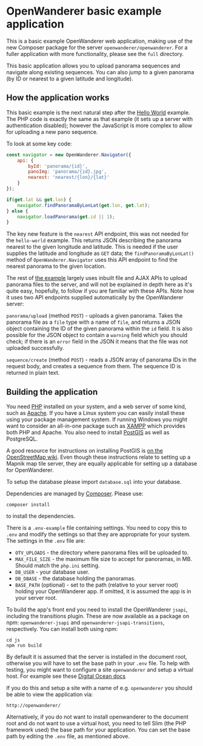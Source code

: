 OpenWanderer basic example application 
======================================

This is a basic example OpenWanderer web application, making use of the new Composer package for the server `openwanderer/openwanderer`. For a fuller application with more functionality, please see the `full` directory.

This basic application allows you to upload panorama sequences and navigate along existing sequences. You can also jump to a given panorama (by ID or nearest to a given latitude and longitude).

How the application works
-------------------------

This basic example is the next natural step after the [Hello World](https://github.com/openwanderer/example-app/tree/master/hello-world) example. The PHP code is exactly the same as that example (it sets up a server with authentication disabled); however the JavaScript is more complex to allow for uploading a new pano sequence.

To look at some key code: 

```javascript
const navigator = new OpenWanderer.Navigator({
    api: { 
        byId: 'panorama/{id}', 
        panoImg: 'panorama/{id}.jpg',
        nearest: 'nearest/{lon}/{lat}'
    }
});

if(get.lat && get.lon) {
    navigator.findPanoramaByLonLat(get.lon, get.lat);
} else {
    navigator.loadPanorama(get.id || 1);
}
```

The key new feature is the `nearest` API endpoint, this was not needed for the `hello-world` example. This returns JSON describing the panorama nearest to the given longitude and latitude. This is needed if the user supplies the latitude and longitude as `GET` data; the `findPanoramaByLonLat()` method of `OpenWanderer.Navigator` uses this API endpoint to find the nearest panorama to the given location.

The rest of [the example](https://github.com/openwanderer/example-app/blob/master/basic/js/index.js) largely uses inbuilt file and AJAX APIs to upload panorama files to the server, and will not be explained in depth here as it's quite easy, hopefully, to follow if you are familiar with these APIs. Note how it uses two API endpoints supplied automatically by the OpenWanderer server:

`panorama/upload` (method `POST`) - uploads a given panorama. Takes the panorama file as a `file` type with a name of `file`, and returns a JSON object containing the ID of the given panorama within the `id` field. It is also possible for the JSON object to contain a `warning` field which you should check; if there is an `error` field in the JSON it means that the file was not uploaded successfully.

`sequence/create` (method `POST`) - reads a JSON array of panorama IDs in the request body, and creates a sequence from them. The sequence ID is returned in plain text. 



Building the application 
------------------------

You need [PHP](https://php.net) installed on your system, and a web server of some kind, such as [Apache](https://apache.org). If you have a Linux system you can easily install these using your package management system. If running Windows you might want to consider an all-in-one package such as [XAMPP](https://www.apachefriends.org/download.html) which provides both PHP and Apache. You also need to install [PostGIS](https://postgis.net) as well as PostgreSQL.

A good resource for instructions on installing PostGIS is [on the OpenStreetMap wiki](https://wiki.openstreetmap.org/wiki/PostGIS/Installation). Even though these instructions relate to setting up a Mapnik map tile server, they are equally applicable for setting up a database for OpenWanderer. 

To setup the database please import `database.sql` into your database.

Dependencies are managed by [Composer](https://getcomposer.org). Please use:

`composer install`

to install the dependencies.

There is a `.env-example` file containing settings. You need to copy this to `.env` and modify the settings so that they are appropriate for your system.
The settings in the `.env` file are:

- `OTV_UPLOADS` - the directory where panorama files will be uploaded to.
- `MAX_FILE_SIZE` - the maximum file size to accept for panoramas, in MB. Should match the `php.ini` setting.
- `DB_USER` - your database user.
- `DB_DBASE` - the database holding the panoramas.
- `BASE_PATH` (optional) - set to the path (relative to your server root) holding your OpenWanderer app. If omitted, it is assumed the app is in your server root.

To build the app's front end you need to install the OpenWanderer `jsapi`, including the transitions plugin. These are now available as a package on npm: `openwanderer-jsapi` and `openwanderer-jsapi-transitions`, respectively. You can install both using npm: 

```
cd js
npm run build
```

By default it is assumed that the server is installed in the document root, otherwise you will have to set the base path in your `.env` file. To help with testing, you might want to configure a site `openwanderer` and setup a virtual host. 
For example see these [Digital Ocean docs](https://www.digitalocean.com/community/tutorials/how-to-set-up-apache-virtual-hosts-on-ubuntu-18-04)

If you do this and setup a site with a name of e.g. `openwanderer` you should be able to view the application via:

`http://openwanderer/`

Alternatively, if you do not want to install openwanderer to the document root and do not want to use a virtual host, you need to tell Slim (the PHP framework used) the base path for your application. You can set the base path by editing the `.env` file, as mentioned above. 


